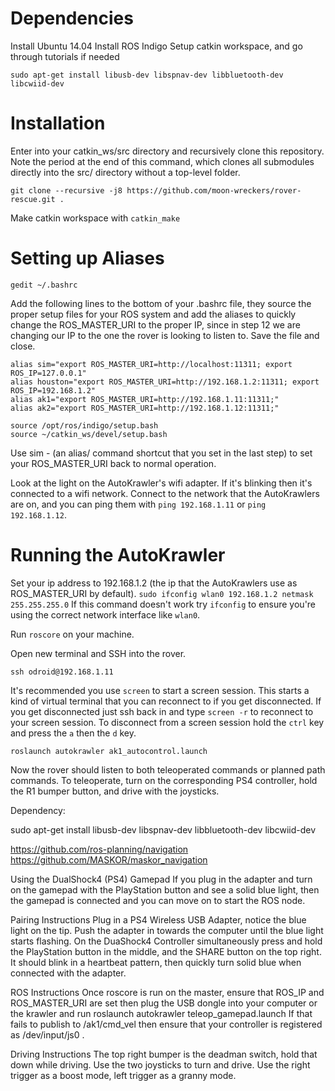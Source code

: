 # Dependencies

Install Ubuntu 14.04
Install ROS Indigo
Setup catkin workspace, and go through tutorials if needed 

`sudo apt-get install libusb-dev libspnav-dev libbluetooth-dev libcwiid-dev`

# Installation
Enter into your catkin_ws/src directory and recursively clone this repository. Note the period at the end of this command, which clones all submodules directly into the src/ directory without a top-level folder.

`git clone --recursive -j8 https://github.com/moon-wreckers/rover-rescue.git .`


Make catkin workspace with `catkin_make`

# Setting up Aliases

`gedit ~/.bashrc`

Add the following lines to the bottom of your .bashrc file, they source the proper setup files for your ROS system and add the aliases to quickly change the ROS_MASTER_URI to the proper IP, since in step 12 we are changing our IP to the one the rover is looking to listen to. Save the file and close.

```
alias sim="export ROS_MASTER_URI=http://localhost:11311; export ROS_IP=127.0.0.1"
alias houston="export ROS_MASTER_URI=http://192.168.1.2:11311; export ROS_IP=192.168.1.2"
alias ak1="export ROS_MASTER_URI=http://192.168.1.11:11311;"
alias ak2="export ROS_MASTER_URI=http://192.168.1.12:11311;"

source /opt/ros/indigo/setup.bash
source ~/catkin_ws/devel/setup.bash
```
 
Use sim - (an alias/ command shortcut that you set in the last step)  to set your ROS_MASTER_URI back to normal operation.

Look at the light on the AutoKrawler's wifi adapter. If it's blinking then it's connected to a wifi network. Connect to the network that the AutoKrawlers are on, and you can ping them with `ping 192.168.1.11` or `ping 192.168.1.12`.


# Running the AutoKrawler
Set your ip address to 192.168.1.2 (the ip that the AutoKrawlers use as ROS_MASTER_URI by default).
`sudo ifconfig wlan0 192.168.1.2 netmask 255.255.255.0`
If this command doesn't work try `ifconfig` to ensure you're using the correct network interface like `wlan0`.

Run `roscore` on your machine.

Open new terminal and SSH into the rover.

`ssh odroid@192.168.1.11`

It's recommended you use `screen` to start a screen session. This starts a kind of virtual terminal that you can reconnect to if you get disconnected. If you get disconnected just ssh back in and type `screen -r` to reconnect to your screen session. To disconnect from a screen session hold the `ctrl` key and press the `a` then the `d` key.

`roslaunch autokrawler ak1_autocontrol.launch`

Now the rover should listen to both teleoperated commands or planned path commands. To teleoperate, turn on the corresponding PS4 controller, hold the R1 bumper button, and drive with the joysticks.



Dependency:

sudo apt-get install libusb-dev libspnav-dev libbluetooth-dev libcwiid-dev


https://github.com/ros-planning/navigation
https://github.com/MASKOR/maskor_navigation



Using the DualShock4 (PS4) Gamepad
If you plug in the adapter and turn on the gamepad with the PlayStation button and see a solid blue light, then the gamepad is connected and you can move on to start the ROS node.

Pairing Instructions
Plug in a PS4 Wireless USB Adapter, notice the blue light on the tip. 
Push the adapter in towards the computer until the blue light starts flashing.
On the DuaShock4 Controller simultaneously press and hold the PlayStation button in the middle, and the SHARE button on the top right. It should blink in a heartbeat pattern, then quickly turn solid blue when connected with the adapter.

ROS Instructions
Once roscore is run on the master, ensure that ROS_IP and ROS_MASTER_URI are set then plug the USB dongle into your computer or the krawler and run roslaunch autokrawler teleop_gamepad.launch
If that fails to publish to /ak1/cmd_vel then ensure that your controller is registered as /dev/input/js0 .

Driving Instructions
The top right bumper is the deadman switch, hold that down while driving. 
Use the two joysticks to turn and drive.
Use the right trigger as a boost mode, left trigger as a granny mode. 

